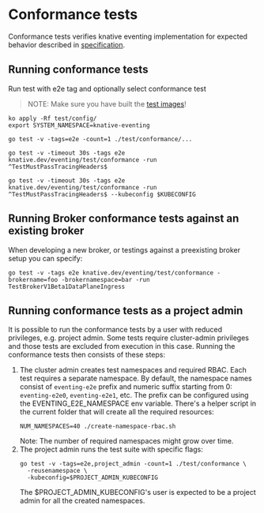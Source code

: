 # Conformance tests

Conformance tests verifies knative eventing implementation for expected behavior
described in
[specification](https://github.com/knative/eventing/tree/main/docs/spec).

## Running conformance tests

Run test with e2e tag and optionally select conformance test

> NOTE: Make sure you have built the
> [test images](https://github.com/knative/eventing/tree/main/test#building-the-test-images)!

```shell
ko apply -Rf test/config/
export SYSTEM_NAMESPACE=knative-eventing

go test -v -tags=e2e -count=1 ./test/conformance/...

go test -v -timeout 30s -tags e2e knative.dev/eventing/test/conformance -run ^TestMustPassTracingHeaders$

go test -v -timeout 30s -tags e2e knative.dev/eventing/test/conformance -run ^TestMustPassTracingHeaders$ --kubeconfig $KUBECONFIG
```

## Running Broker conformance tests against an existing broker

When developing a new broker, or testings against a preexisting broker setup you
can specify:

```shell
go test -v -tags e2e knative.dev/eventing/test/conformance -brokername=foo -brokernamespace=bar -run TestBrokerV1Beta1DataPlaneIngress

```

## Running conformance tests as a project admin

It is possible to run the conformance tests by a user with reduced privileges, e.g. project admin.
Some tests require cluster-admin privileges and those tests are excluded from execution in this case.
Running the conformance tests then consists of these steps:
1. The cluster admin creates test namespaces and required RBAC. Each test requires a separate namespace.
   By default, the namespace names consist of `eventing-e2e` prefix and numeric suffix starting from 0:
   `eventing-e2e0`, `eventing-e2e1`, etc. The prefix can be configured using the EVENTING_E2E_NAMESPACE env
  variable. There's a helper script in the current folder that will create all the required resources:
    ```shell
    NUM_NAMESPACES=40 ./create-namespace-rbac.sh
    ```
   Note: The number of required namespaces might grow over time.
1. The project admin runs the test suite with specific flags:
    ```shell
    go test -v -tags=e2e,project_admin -count=1 ./test/conformance \
      -reusenamespace \
      -kubeconfig=$PROJECT_ADMIN_KUBECONFIG
    ```
   The $PROJECT_ADMIN_KUBECONFIG's user is expected to be a project admin for all the
   created namespaces.
